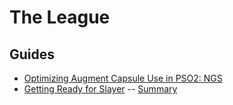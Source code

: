# The League

## Guides

- [Optimizing Augment Capsule Use in PSO2: NGS](Guides/Augmenting.md)
- [Getting Ready for Slayer](Guides/Catching%20Up.md)
-- [Summary](Guides/Catching%20Up.md)
